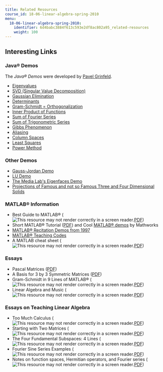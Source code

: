 ```yaml
---
title: Related Resources
course_id: 18-06-linear-algebra-spring-2010
menu:
  18-06-linear-algebra-spring-2010:
    identifier: 6d4babc3884f613c593e2df8ac802a95_related-resources
    weight: 100
---
```

Interesting Links
-----------------

### Java® Demos

The _Java® Demos_ were developed by [Pavel Grinfeld](https://drexel.edu/coas/faculty-research/faculty-directory/Pavel-Grinfeld/).

*   [Eigenvalues](http://ocw.mit.edu/ans7870/18/18.06/javademo/Eigen/)
*   [SVD (Singular Value Decomposition)](http://ocw.mit.edu/ans7870/18/18.06/javademo/SVD/)
*   [Gaussian Elimination](http://ocw.mit.edu/ans7870/18/18.06/javademo/GaussElim/)
*   [Determinants](http://ocw.mit.edu/ans7870/18/18.06/javademo/Determinant/)
*   [Gram-Schmidt = Orthogonalization](http://ocw.mit.edu/ans7870/18/18.06/javademo/Gram/)
*   [Inner Product of Functions](http://ocw.mit.edu/ans7870/18/18.06/javademo/InnerProduct/)
*   [Sum of Fourier Series](http://ocw.mit.edu/ans7870/18/18.06/javademo/FourierSeries/)
*   [Sum of Trigonometric Series](http://ocw.mit.edu/ans7870/18/18.06/javademo/FourierSynthesis/)
*   [Gibbs Phenomenon](http://ocw.mit.edu/ans7870/18/18.06/javademo/Gibbs/)
*   [Aliasing](http://ocw.mit.edu/ans7870/18/18.06/javademo/Aliasing/)
*   [Column Spaces](http://ocw.mit.edu/ans7870/18/18.06/javademo/ColSpace/)
*   [Least Squares](http://ocw.mit.edu/ans7870/18/18.06/javademo/LeastSqr/)
*   [Power Method](http://ocw.mit.edu/ans7870/18/18.06/javademo/power_method_applet/powerMethod.html)

### Other Demos

*   [Gauss-Jordan Demo](http://web.mit.edu/18.06/www/Links/demogj)
*   [LU Demo](http://web.mit.edu/18.06/www/Demos/matlab-diaries/demolu)
*   [The Media Lab's Eigenfaces Demo](http://vismod.media.mit.edu/vismod/demos/facerec/basic.html)
*   [Projections of Famous and not so Famous Three and Four Dimensional Solids](http://pages.uoregon.edu/koch/hypersolids/hypersolids.html)

### MATLAB® Information

*   Best Guide to MATLAB® (![This resource may not render correctly in a screen reader.](/images/inacessible.gif)[PDF](http://homen.vsb.cz/~lud0016/NM/matlab_guide.pdf))
*   Short MATLAB® Tutorial ([PDF](https://open-learning-course-data-ci.s3.amazonaws.com/18-06-linear-algebra-spring-2010/a7d11b1b00c1c2bd2574c3f896ce4eb3_MIT18_06S10_matlab.pdf)) and Cool [MATLAB® demos](http://www.mathworks.com/products/demos/) by Mathworks
*   [MATLAB® Recitation Demos from 1997](http://web.mit.edu/18.06/www/MATLAB/Recitation.html)
*   [MATLAB® Teaching Codes](http://web.mit.edu/18.06/www/Course-Info/Tcodes.html)
*   A MATLAB cheat sheet (![This resource may not render correctly in a screen reader.](/images/inacessible.gif)[PDF](http://web.mit.edu/18.06/www/Spring09/matlab-cheatsheet.pdf))

### Essays

*   Pascal Matrices ([PDF](https://open-learning-course-data-ci.s3.amazonaws.com/18-06-linear-algebra-spring-2010/d61af89db7c6303dc024e52d8ff18f96_MIT18_06S10_pascal_work.pdf))
*   A Basis for 3 by 3 Symmetric Matrices ([PDF](https://open-learning-course-data-ci.s3.amazonaws.com/18-06-linear-algebra-spring-2010/2c925bea168888404287bb6b848f79ca_MIT18_06S10_symmbases.pdf))
*   Gram-Schmidt in 9 Lines of MATLAB® (![This resource may not render correctly in a screen reader.](/images/inacessible.gif)[PDF](https://open-learning-course-data-ci.s3.amazonaws.com/18-06-linear-algebra-spring-2010/768d6fe735722547c3f5e74824532c53_MIT18_06S10_gramschmidtmat.pdf))
*   Linear Algebra and Music (![This resource may not render correctly in a screen reader.](/images/inacessible.gif)[PDF](http://web.mit.edu/18.06/www/Essays/linear-algebra-and-music.pdf))

### Essays on Teaching Linear Algebra

*   Too Much Calculus (![This resource may not render correctly in a screen reader.](/images/inacessible.gif)[PDF](http://web.mit.edu/18.06/www/Essays/too-much-calculus.pdf))
*   Starting with Two Matrices (![This resource may not render correctly in a screen reader.](/images/inacessible.gif)[PDF](http://web.mit.edu/18.06/www/Essays/starting2matrices_ver5.pdf))
*   The Four Fundamental Subspaces: 4 Lines (![This resource may not render correctly in a screen reader.](/images/inacessible.gif)[PDF](http://web.mit.edu/18.06/www/Essays/newpaper_ver3.pdf))
*   Fourier Sine Series Examples (![This resource may not render correctly in a screen reader.](/images/inacessible.gif)[PDF](http://web.mit.edu/18.06/www/Fall07/sines.pdf))
*   Notes on function spaces, Hermitian operators, and Fourier series (![This resource may not render correctly in a screen reader.](/images/inacessible.gif)[PDF](http://web.mit.edu/18.06/www/Fall07/operators.pdf))